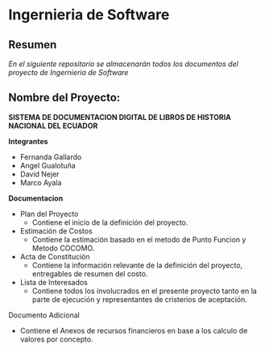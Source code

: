 # Ingernieria de Software
## Resumen
*En el siguiente repositorio se almacenarán todos los documentos del proyecto de Ingernieria de Software*

## Nombre del Proyecto:
**SISTEMA DE DOCUMENTACION DIGITAL DE LIBROS DE HISTORIA NACIONAL DEL ECUADOR**

**Integrantes**
- Fernanda Gallardo
- Angel Gualotuña
- David Nejer
- Marco Ayala

**Documentacion**
- Plan del Proyecto
  - Contiene el inicio de la definición del proyecto.
- Estimación de Costos
  - Contiene la estimación basado en el metodo de Punto Funcion y Metodo COCOMO.
- Acta de Constitución
  - Contiene la información relevante de la definición del proyecto, entregables de resumen del costo.
- Lista de Interesados
  - Contiene todos los involucrados en el presente proyecto tanto en la parte de ejecución y representantes de cristerios de aceptación.

Documento Adicional
  - Contiene el Anexos de recursos financieros en base a los calculo de valores por concepto.
  
  

